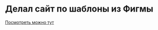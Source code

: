 # Делал сайт по шаблоны из Фигмы
[Посмотреть можно тут](https://hhhatemeee.github.io/stestsite.github.io/)
